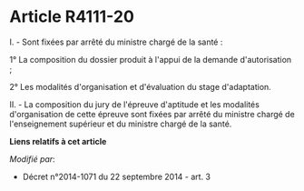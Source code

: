 # Article R4111-20

I. - Sont fixées par arrêté du ministre chargé de la santé : 

1° La composition du dossier produit à l'appui de la demande d'autorisation ; 

2° Les modalités d'organisation et d'évaluation du stage d'adaptation. 

II. - La composition du jury de l'épreuve d'aptitude et les modalités d'organisation de cette épreuve sont fixées par arrêté
du ministre chargé de l'enseignement supérieur et du ministre chargé de la santé.

**Liens relatifs à cet article**

_Modifié par_:

  - Décret n°2014-1071 du 22 septembre 2014 - art. 3

